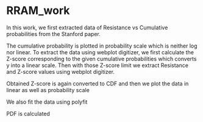 # RRAM_work
In this work, we first extracted data of Resistance vs Cumulative probabilities from the Stanford paper.

The cumulative probability is plotted in probability scale which is neither log nor linear. To extract the data using webplot digitizer, we first calculate the Z-score corresponding to the given cumulative probabilities which converts y into a linear scale. Then with those Z-score limit we extract Resistance and Z-score values using webplot digitizer. 

Obtained Z-score is again converted to CDF and then we plot the data in linear as well as probability scale

We also fit the data using polyfit

PDF is calculated

